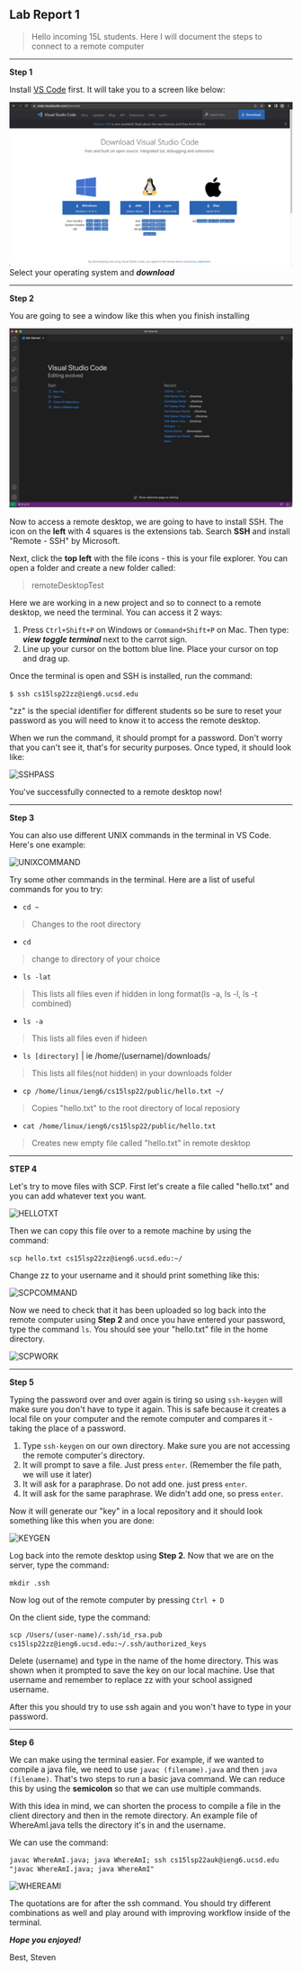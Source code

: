 ## Lab Report 1

> Hello incoming 15L students. Here I will document the steps to connect to a remote computer

---
**Step 1**

Install [VS Code](https://code.visualstudio.com/download) first.
It will take you to a screen like below:

![VS Code](VSCODE.png)
Select your operating system and ***download***

---
**Step 2**

You are going to see a window like this when you finish installing

![VSWINDOW](VSWINDOW.png)

Now to access a remote desktop, we are going to have to install SSH. The icon on the **left** with 4 squares is the extensions tab. Search **SSH** and install "Remote - SSH" by Microsoft.

Next, click the **top left** with the file icons - this is your file explorer. You can open a folder and create a new folder called:

> remoteDesktopTest

Here we are working in a new project and so to connect to a remote desktop, we need the terminal. You can access it 2 ways:

1. Press `Ctrl+Shift+P` on Windows or `Command+Shift+P` on Mac. Then type: ***view toggle terminal*** next to the carrot sign.
2. Line up your cursor on the bottom blue line. Place your cursor on top and drag up.

Once the terminal is open and SSH is installed, run the command:

```$ ssh cs15lsp22zz@ieng6.ucsd.edu```

"zz" is the special identifier for different students so be sure to reset your password as you will need to know it to access the remote desktop.

When we run the command, it should prompt for a password. Don't worry that you can't see it, that's for security purposes. Once typed, it should look like:

![SSHPASS](SSHPASS.png)

You've successfully connected to a remote desktop now!

---

**Step 3**

You can also use different UNIX commands in the terminal in VS Code. Here's one example:

![UNIXCOMMAND](UNIXCOMMAND.png)

Try some other commands in the terminal. Here are a list of useful commands for you to try:

* `cd ~`

> Changes to the root directory

* `cd`

> change to directory of your choice

* `ls -lat`

> This lists all files even if hidden in long format(ls -a, ls -l, ls -t combined)

* `ls -a`

> This lists all files even if hideen

* `ls [directory]` | ie /home/(username)/downloads/

> This lists all files(not hidden) in your downloads folder

* `cp /home/linux/ieng6/cs15lsp22/public/hello.txt ~/`

> Copies "hello.txt" to the root directory of local reposiory

* `cat /home/linux/ieng6/cs15lsp22/public/hello.txt`

> Creates new empty file called "hello.txt" in remote desktop

---

**STEP 4**

Let's try to move files with SCP. First let's create a file called "hello.txt" and you can add whatever text you want. 

![HELLOTXT](HELLOTXT.png)

Then we can copy this file over to a remote machine by using the command:

```scp hello.txt cs15lsp22zz@ieng6.ucsd.edu:~/```

Change zz to your username and it should print something like this:

![SCPCOMMAND](SCPCOMMAND.png)

Now we need to check that it has been uploaded so log back into the remote computer using **Step 2** and once you have entered your password, type the command `ls`. You should see your "hello.txt" file in the home directory.

![SCPWORK](SCPWORK.png)

---

**Step 5**

Typing the password over and over again is tiring so using `ssh-keygen` will make sure you don't have to type it again. This is safe because it creates a local file on your computer and the remote computer and compares it - taking the place of a password.

1. Type `ssh-keygen` on our own directory. Make sure you are not accessing the remote computer's directory.
2. It will prompt to save a file. Just press `enter`. (Remember the file path, we will use it later)
3. It will ask for a paraphrase. Do not add one. just press `enter`.
4. It will ask for the same paraphrase. We didn't add one, so press `enter`.

Now it will generate our "key" in a local repository and it should look something like this when you are done:

![KEYGEN](KEYGEN.png)

Log back into the remote desktop using **Step 2**. Now that we are on the server, type the command:

`mkdir .ssh`

Now log out of the remote computer by pressing `Ctrl + D`

On the client side, type the command:
```
scp /Users/(user-name)/.ssh/id_rsa.pub
cs15lsp22zz@ieng6.ucsd.edu:~/.ssh/authorized_keys
```

Delete (username) and type in the name of the home directory. This was shown when it prompted to save the key on our local machine. Use that username and remember to replace zz with your school assigned username.

After this you should try to use ssh again and you won't have to type in your password.

---

**Step 6**

We can make using the terminal easier. For example, if we wanted to compile a java file, we need to use `javac (filename).java` and then `java (filename)`. That's two steps to run a basic java command. We can reduce this by using the **semicolon** so that we can use multiple commands.

With this idea in mind, we can shorten the process to compile a file in the client directory and then in the remote directory. An example file of WhereAmI.java tells the directory it's in and the username.

We can use the command:
```
javac WhereAmI.java; java WhereAmI; ssh cs15lsp22auk@ieng6.ucsd.edu "javac WhereAmI.java; java WhereAmI"
```

![WHEREAMI](WHEREAMI.png)

The quotations are for after the ssh command. You should try different combinations as well and play around with improving workflow inside of the terminal.

***Hope you enjoyed!***

Best, Steven